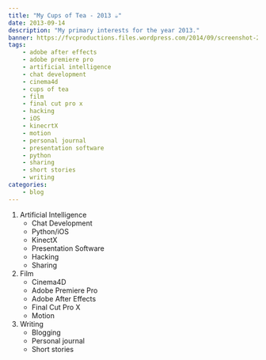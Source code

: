 ```yaml
---
title: "My Cups of Tea - 2013 ☕"
date: 2013-09-14
description: "My primary interests for the year 2013."
banner: https://fvcproductions.files.wordpress.com/2014/09/screenshot-2015-10-14-00-23-34.png?w=800&h=340&crop=1
tags:
    - adobe after effects
    - adobe premiere pro
    - artificial intelligence
    - chat development
    - cinema4d
    - cups of tea
    - film
    - final cut pro x
    - hacking
    - iOS
    - kinecrtX
    - motion
    - personal journal
    - presentation software
    - python
    - sharing
    - short stories
    - writing
categories:
    - blog
---
```


1. Artificial Intelligence
   * Chat Development
   * Python/iOS
   * KinectX
   * Presentation Software
   * Hacking
   * Sharing
2. Film
   * Cinema4D
   * Adobe Premiere Pro
   * Adobe After Effects
   * Final Cut Pro X
   * Motion
3. Writing
   * Blogging
   * Personal journal
   * Short stories
